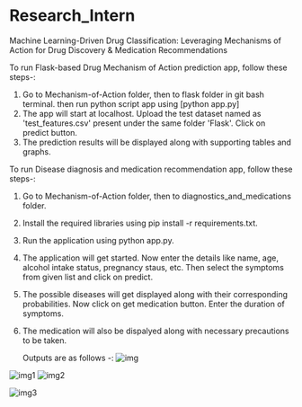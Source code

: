 # Research_Intern
Machine Learning-Driven Drug Classification: Leveraging Mechanisms of Action for Drug Discovery &amp; Medication Recommendations

To run Flask-based Drug Mechanism of Action prediction app, follow these steps-:
1) Go to Mechanism-of-Action folder, then to flask folder in git bash terminal. then run python script app using    [python app.py]
2) The app will start at localhost. Upload the test dataset named as 'test_features.csv' present under the same folder 'Flask'. Click on predict button.
3) The prediction results will be displayed along with supporting tables and graphs.

To run Disease diagnosis and medication recommendation app, follow these steps-:
1) Go to Mechanism-of-Action folder, then to diagnostics_and_medications folder.
2) Install the required libraries using pip install -r requirements.txt.
3) Run the application using python app.py.
4) The application will get started. Now enter the details like name, age, alcohol intake status, pregnancy staus, etc. Then select the symptoms from given list and click on predict.
5) The possible diseases will get displayed along with their corresponding probabilities. Now click on get medication button. Enter the duration of symptoms.
6) The medication will also be dispalyed along with necessary precautions to be taken.

   Outputs are as follows -:
![img](https://github.com/AshishSingh08/Research_Intern/assets/101579954/14361b5a-2f26-4140-b5bb-34f18f21f082)

![img1](https://github.com/AshishSingh08/Research_Intern/assets/101579954/45c81392-b88b-404c-af95-2e5643dc018e)
![img2](https://github.com/AshishSingh08/Research_Intern/assets/101579954/b18bdc83-b593-4a25-9714-580f45d1aa06)

![img3](https://github.com/AshishSingh08/Research_Intern/assets/101579954/c8c31473-219c-4587-a7f1-09144315abc7)
